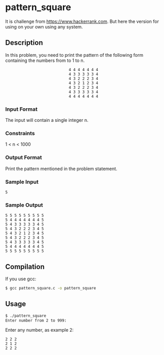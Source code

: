 # pattern_square

It is challenge from https://www.hackerrank.com. But here the version for using on your own using any system.

## Description
In this problem, you need to print the pattern of the following form containing the numbers from to 1 to n.
```
                            4 4 4 4 4 4 4  
                            4 3 3 3 3 3 4   
                            4 3 2 2 2 3 4   
                            4 3 2 1 2 3 4   
                            4 3 2 2 2 3 4   
                            4 3 3 3 3 3 4   
                            4 4 4 4 4 4 4   
```
### Input Format
The input will contain a single integer n.
### Constraints
1 < n < 1000
### Output Format
Print the pattern mentioned in the problem statement.
### Sample Input
```
5
```
### Sample Output
```
5 5 5 5 5 5 5 5 5 
5 4 4 4 4 4 4 4 5 
5 4 3 3 3 3 3 4 5 
5 4 3 2 2 2 3 4 5 
5 4 3 2 1 2 3 4 5 
5 4 3 2 2 2 3 4 5 
5 4 3 3 3 3 3 4 5 
5 4 4 4 4 4 4 4 5 
5 5 5 5 5 5 5 5 5
```
## Compilation
If you use gcc:
```sh
$ gcc pattern_square.c -o pattern_square
```
## Usage
```sh
$ ./pattern_square
Enter number from 2 to 999:
```
Enter any number, as example 2:
```
2 2 2 
2 1 2 
2 2 2 
```
